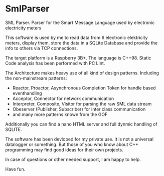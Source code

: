 # SmlParser
SML Parser. Parser for the Smart Message Language used by electronic electricity meters

This software is used by me to read data from 6 electronic elektricity meters, display them, 
store the data in a SQLite Database and provide the info to others via TCP connections.

The target platform is a Raspberry 3B+. The language is C++98. Static Code analysis has been 
performed with PC Lint.

The Architecture makes heavy use of all kind of design patterns. Including the non-mainstream patterns:
- Reactor, Proactor, Asynchronous Completion Token for handle based eventhandling
- Acceptor, Connector for network communication
- Interpreter, Composite, Visitor for parsing the raw SML data stream
- Obeserver (Publisher, Subscriber) for inter class communication
- and many more patterns known from the GOF

Additionally you can find a nano HTML server and full dynmic handling of SQLITE.

The software has been devloped for my private use. It is not a universal datalogger or something.
But those of you who know about C++ programming may find good ideas for their own projects.

In case of questions or other needed support, I am happy to help.

Have fun.

